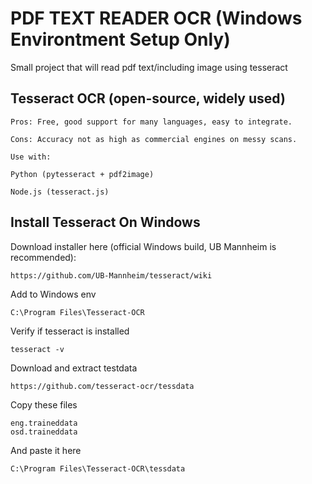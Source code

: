 # PDF TEXT READER OCR (Windows Environtment Setup Only)

Small project that will read pdf text/including image using tesseract

## Tesseract OCR (open-source, widely used)

    Pros: Free, good support for many languages, easy to integrate.

    Cons: Accuracy not as high as commercial engines on messy scans.

    Use with:

    Python (pytesseract + pdf2image)

    Node.js (tesseract.js)

## Install Tesseract On Windows

Download installer here (official Windows build, UB Mannheim is recommended):

    https://github.com/UB-Mannheim/tesseract/wiki

Add to Windows env
    
    C:\Program Files\Tesseract-OCR

Verify if tesseract is installed

    tesseract -v

Download and extract testdata

    https://github.com/tesseract-ocr/tessdata

Copy these files
    
    eng.traineddata
    osd.traineddata

And paste it here

    C:\Program Files\Tesseract-OCR\tessdata



